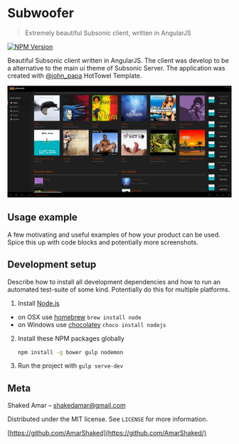 # Subwoofer
> Extremely beautiful Subsonic client, written in AngularJS

[![NPM Version][npm-image]][npm-url]

Beautiful Subsonic client written in AngularJS.
The client was develop to be a alternative to the main ui theme of Subsonic Server.
The application was created with [@john_papa](//twitter.com/john_papa) HotTowel Template.

![](header.png)


## Usage example

A few motivating and useful examples of how your product can be used. Spice this up with code blocks and potentially more screenshots.

## Development setup

Describe how to install all development dependencies and how to run an automated test-suite of some kind. Potentially do this for multiple platforms.

1. Install [Node.js](http://nodejs.org)
 - on OSX use [homebrew](http://brew.sh) `brew install node`
 - on Windows use [chocolatey](https://chocolatey.org/) `choco install nodejs`

2. Install these NPM packages globally
   ```bash
   npm install -g bower gulp nodemon
   ```

3. Run the project with `gulp serve-dev`


## Meta

Shaked Amar – shakedamar@gmail.com

Distributed under the MIT license. See ``LICENSE`` for more information.

[https://github.com/AmarShaked](https://github.com/AmarShaked/)

[npm-image]: https://img.shields.io/npm/v/datadog-metrics.svg?style=flat-square
[npm-url]: https://npmjs.org/package/datadog-metrics
